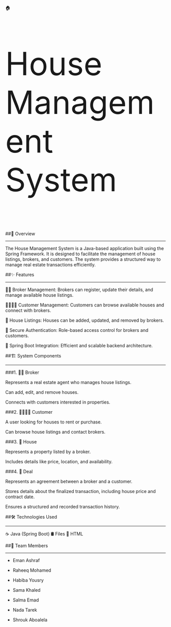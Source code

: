 🏠 <p style="font-size:100px;">House Management System

##📌 Overview
_________________________________________________________________________________________________________________________________________________________

The House Management System is a Java-based application built using the Spring Framework. It is designed to facilitate the management of house listings, brokers, and customers. The system provides a structured way to manage real estate transactions efficiently.

##✨ Features
_________________________________________________________________________________________________________________________________________________________

👨‍💼 Broker Management: Brokers can register, update their details, and manage available house listings.

👨‍👩‍👧‍👦 Customer Management: Customers can browse available houses and connect with brokers.

🏡 House Listings: Houses can be added, updated, and removed by brokers.

🔐 Secure Authentication: Role-based access control for brokers and customers.

🚀 Spring Boot Integration: Efficient and scalable backend architecture.

##🏗️ System Components
________________________________________________________________________________________________________________________________________________________

###1. 👨‍💼 Broker

Represents a real estate agent who manages house listings.

Can add, edit, and remove houses.

Connects with customers interested in properties.

###2. 👨‍👩‍👧‍👦 Customer

A user looking for houses to rent or purchase.

Can browse house listings and contact brokers.

###3. 🏡 House

Represents a property listed by a broker.

Includes details like price, location, and availability.

###4. 📜 Deal

Represents an agreement between a broker and a customer.

Stores details about the finalized transaction, including house price and contract date.

Ensures a structured and recorded transaction history.

##🛠️ Technologies Used
______________________________________________________________________________________________________________________________________________________

☕ Java (Spring Boot)
🛢️ Files
🎨 HTML

##👥 Team Members
______________________________________________________________________________________________________________________________________________________

* Eman Ashraf

* Raheeq Mohamed

* Habiba Yousry

* Sama Khaled

* Salma Emad

* Nada Tarek

* Shrouk Aboalela
